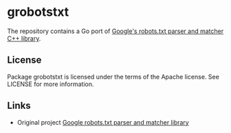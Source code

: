 
# grobotstxt 

The repository contains a Go port of [Google's robots.txt parser and matcher C++ 
library](https://github.com/google/robotstxt).


## License

Package grobotstxt is licensed under the terms of the
Apache license. See LICENSE for more information.

## Links

*   Original project
    [Google robots.txt parser and matcher library](https://github.com/google/robotstxt)

